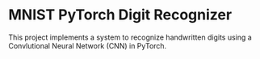 # MNIST PyTorch Digit Recognizer
This project implements a system to recognize handwritten digits using a Convlutional Neural Network (CNN) in PyTorch.
